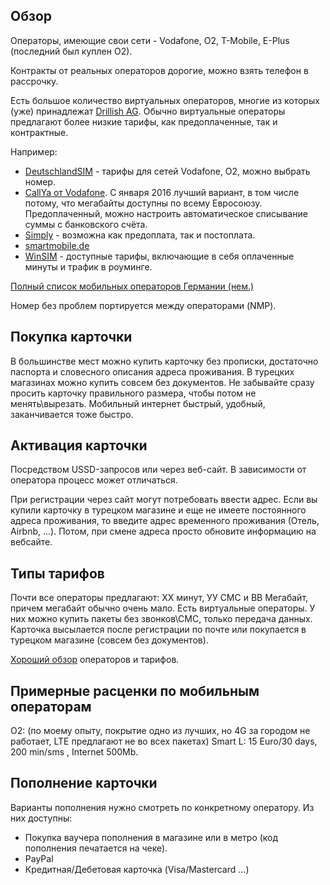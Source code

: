 ## Обзор
Операторы, имеющие свои сети - Vodafone, O2, T-Mobile, E-Plus (последний был куплен O2).

Контракты от реальных операторов дорогие, можно взять телефон в рассрочку.

Есть большое количество виртуальных операторов, многие из которых (уже) принадлежат [Drillish AG](https://de.wikipedia.org/wiki/Drillisch).
Обычно виртуальные операторы предлагают более низкие тарифы, как предоплаченные, так и контрактные.

Например:
- [DeutschlandSIM](https://www.deutschlandsim.de/) - тарифы для сетей Vodafone, O2, можно выбрать номер.
- [CallYa от Vodafone](https://www.vodafone.de/privat/handys-tablets-tarife/prepaid-ohne-vertrag.html). C января 2016 лучший вариант, в том числе потому, что мегабайты доступны по всему Евросоюзу. Предоплаченный, можно настроить автоматическое списывание суммы с банковского счёта.
- [Simply](https://www.simplytel.de/) - возможна как предоплата, так и постоплата.
- [smartmobile.de](https://www.smartmobil.de/)
- [WinSIM](https://www.winsim.de/) - доступные тарифы, включающие в себя оплаченные минуты и трафик в роуминге.

[Полный список мобильных операторов Германии (нем.)](https://de.wikipedia.org/wiki/Liste_der_Mobilfunk-Discounter_in_Deutschland)
 
Номер без проблем портируется между операторами (NMP).

## Покупка карточки
В большинстве мест можно купить карточку без прописки, достаточно паспорта и словесного описания адреса проживания.
В турецких магазинах можно купить совсем без документов.
Не забывайте сразу просить карточку правильного размера, чтобы потом не менять\вырезать.
Мобильный интернет быстрый, удобный, заканчивается тоже быстро.

## Активация карточки
Посредством USSD-запросов или через веб-сайт. В зависимости от оператора процесс может отличаться.

При регистрации через сайт могут потребовать ввести адрес. Если вы купили карточку в турецком магазине и еще не имеете постоянного адреса проживания, то введите адрес временного проживания (Отель, Airbnb, ...). Потом, при смене адреса просто обновите информацию на вебсайте.

## Типы тарифов
Почти все операторы предлагают:
ХХ минут, УУ СМС и ВВ Мегабайт, причем мегабайт обычно очень мало.
Есть виртуальные операторы. У них можно купить пакеты без звонков\СМС, только передача данных. Карточка высылается после регистрации по почте или покупается в турецком магазине (совсем без документов).

[Хороший обзор](http://prepaid-data-sim-card.wikia.com/wiki/Germany) операторов и тарифов.

## Примерные расценки по мобильным операторам
О2: (по моему опыту, покрытие одно из лучших, но 4G за городом не работает, LTE предлагают не во всех пакетах)
Smart L: 15 Euro/30 days, 200 min/sms , Internet 500Mb.

## Пополнение карточки
Варианты пополнения нужно смотреть по конкретному оператору. Из них доступны:
- Покупка ваучера пополнения в магазине или в метро (код пополнения печатается на чеке).
- PayPal
- Кредитная/Дебетовая карточка (Visa/Mastercard ...)
